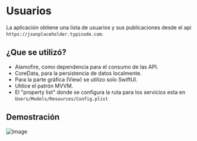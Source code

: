 # Usuarios

La aplicación obtiene una lista de usuarios y sus publicaciones desde el api `https://jsonplaceholder.typicode.com`.

## ¿Que se utilizó?

- Alamofire, como dependencia para el consumo de las API.
- CoreData, para la persistencia de datos localmente.
- Para la parte gráfica (View) se utilizo solo SwiftUI.
- Utilice el patrón MVVM.
- El "property list" donde se configura la ruta para los servicios esta en `Users/Models/Resources/Config.plist`

## Demostración

![Image](image-demo.gif)
